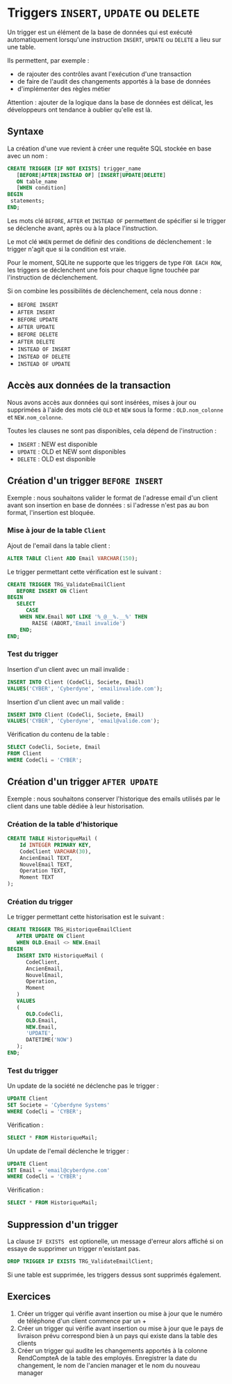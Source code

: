 # Triggers `INSERT`, `UPDATE` ou `DELETE`

Un trigger est un élément de la base de données qui est exécuté automatiquement lorsqu'une instruction `INSERT`, `UPDATE` ou `DELETE` a lieu sur une table. 

Ils permettent, par exemple : 
- de rajouter des contrôles avant l'exécution d'une transaction
- de faire de l'audit des changements apportés à la base de données
- d'implémenter des règles métier

Attention : ajouter de la logique dans la base de données est délicat, les développeurs ont tendance à oublier qu'elle est là.


## Syntaxe

La création d'une vue revient à créer une requête SQL stockée en base avec un nom :

```sql
CREATE TRIGGER [IF NOT EXISTS] trigger_name 
   [BEFORE|AFTER|INSTEAD OF] [INSERT|UPDATE|DELETE] 
   ON table_name
   [WHEN condition]
BEGIN
 statements;
END;
```
Les mots clé `BEFORE`, `AFTER` et `INSTEAD OF` permettent de spécifier si le trigger se déclenche avant, après ou à la place l'instruction.

Le mot clé `WHEN` permet de définir des conditions de déclenchement : le trigger n'agit que si la condition est vraie.

Pour le moment, SQLite ne supporte que les triggers de type `FOR EACH ROW`, les triggers se déclenchent une fois pour chaque ligne touchée par l'instruction de déclenchement. 

Si on combine les possibilités de déclenchement, cela nous donne : 
- `BEFORE INSERT`
- `AFTER INSERT`
- `BEFORE UPDATE`
- `AFTER UPDATE`
- `BEFORE DELETE`
- `AFTER DELETE`
- `INSTEAD OF INSERT`
- `INSTEAD OF DELETE`
- `INSTEAD OF UPDATE`


## Accès aux données de la transaction 

Nous avons accès aux données qui sont insérées, mises à jour ou supprimées à l'aide des mots clé `OLD` et `NEW` sous la forme : `OLD.nom_colonne` et `NEW.nom_colonne`. 

Toutes les clauses ne sont pas disponibles, cela dépend de l'instruction : 
- `INSERT` : NEW est disponible
- `UPDATE` : OLD et NEW sont disponibles
- `DELETE` : OLD est disponible


## Création d'un trigger `BEFORE INSERT`

Exemple : nous souhaitons valider le format de l'adresse email d'un client avant son insertion en base de données : si l'adresse n'est pas au bon format, l'insertion est bloquée.

### Mise à jour de la table `Client`

Ajout de l'email dans la table client : 

```sql
ALTER TABLE Client ADD Email VARCHAR(150);
```

Le trigger permettant cette vérification est le suivant : 

```sql
CREATE TRIGGER TRG_ValidateEmailClient
   BEFORE INSERT ON Client
BEGIN
   SELECT
      CASE
    WHEN NEW.Email NOT LIKE '%_@__%.__%' THEN
        RAISE (ABORT,'Email invalide')
    END;
END;
```

### Test du trigger

Insertion d'un client avec un mail invalide :

```sql
INSERT INTO Client (CodeCli, Societe, Email)
VALUES('CYBER', 'Cyberdyne', 'emailinvalide.com');
```

Insertion d'un client avec un mail valide :

```sql
INSERT INTO Client (CodeCli, Societe, Email)
VALUES('CYBER', 'Cyberdyne', 'email@valide.com');
```

Vérification du contenu de la table :

```sql
SELECT CodeCli, Societe, Email 
FROM Client 
WHERE CodeCli = 'CYBER';
```

## Création d'un trigger `AFTER UPDATE`

Exemple : nous souhaitons conserver l'historique des emails utilisés par le client dans une table dédiée à leur historisation. 

### Création de la table d'historique

```sql
CREATE TABLE HistoriqueMail (
    Id INTEGER PRIMARY KEY,
    CodeClient VARCHAR(30),
    AncienEmail TEXT,
    NouvelEmail TEXT,
    Operation TEXT,
    Moment TEXT
);
```

### Création du trigger

Le trigger permettant cette historisation est le suivant : 

```sql
CREATE TRIGGER TRG_HistoriqueEmailClient
   AFTER UPDATE ON Client
   WHEN OLD.Email <> NEW.Email
BEGIN
   INSERT INTO HistoriqueMail (
      CodeClient,
      AncienEmail,
      NouvelEmail,
      Operation,
      Moment
   )
   VALUES
   (
      OLD.CodeCli,
      OLD.Email,
      NEW.Email,
      'UPDATE',
      DATETIME('NOW')
   );
END;
```

### Test du trigger 

Un update de la société ne déclenche pas le trigger : 

```sql
UPDATE Client 
SET Societe = 'Cyberdyne Systems'
WHERE CodeCli = 'CYBER';
```

Vérification : 

```sql
SELECT * FROM HistoriqueMail;
```

Un update de l'email déclenche le trigger : 

```sql
UPDATE Client 
SET Email = 'email@cyberdyne.com'
WHERE CodeCli = 'CYBER';
```

Vérification : 

```sql
SELECT * FROM HistoriqueMail;
```

## Suppression d'un trigger

La clause `IF EXISTS ` est optionelle, un message d'erreur alors affiché si on essaye de supprimer un trigger n'existant pas.

```sql
DROP TRIGGER IF EXISTS TRG_ValidateEmailClient;
```

Si une table est supprimée, les triggers dessus sont supprimés également. 

## Exercices

1. Créer un trigger qui vérifie avant insertion ou mise à jour que le numéro de téléphone d'un client commence par un +
2. Créer un trigger qui vérifie avant insertion ou mise à jour que le pays de livraison prévu correspond bien à un pays qui existe dans la table des clients
3. Créer un trigger qui audite les changements apportés à la colonne RendCompteA de la table des employés. Enregistrer la date du changement, le nom de l'ancien manager et le nom du nouveau manager